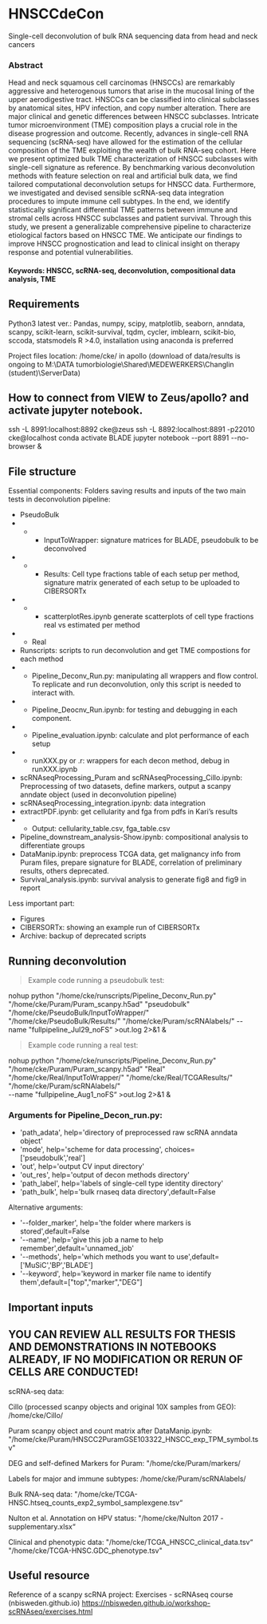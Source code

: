 # HNSCCdeCon
Single-cell deconvolution of bulk RNA sequencing data from head and neck cancers
### Abstract

Head and neck squamous cell carcinomas (HNSCCs) are remarkably aggressive and heterogenous tumors that arise in the mucosal lining of the upper aerodigestive tract. HNSCCs can be classified into clinical subclasses by anatomical sites, HPV infection, and copy number alteration. There are major clinical and genetic differences between HNSCC subclasses. Intricate tumor microenvironment (TME) composition plays a crucial role in the disease progression and outcome. Recently, advances in single-cell RNA sequencing (scRNA-seq) have allowed for the estimation of the cellular composition of the TME exploiting the wealth of bulk RNA-seq cohort. Here we present optimized bulk TME characterization of HNSCC subclasses with single-cell signature as reference. By benchmarking various deconvolution methods with feature selection on real and artificial bulk data, we find tailored computational deconvolution setups for HNSCC data. Furthermore, we investigated and devised sensible scRNA-seq data integration procedures to impute immune cell subtypes. In the end, we identify statistically significant differential TME patterns between immune and stromal cells across HNSCC subclasses and patient survival. Through this study, we present a generalizable comprehensive pipeline to characterize etiological factors based on HNSCC TME. We anticipate our findings to improve HNSCC prognostication and lead to clinical insight on therapy response and potential vulnerabilities. 

#### Keywords: HNSCC, scRNA-seq, deconvolution, compositional data analysis, TME

## Requirements
Python3 latest ver.:
Pandas, numpy, scipy, matplotlib, seaborn, anndata, scanpy, scikit-learn, scikit-survival, tqdm, cycler, imblearn, scikit-bio, sccoda, statsmodels
R >4.0, installation using anaconda is preferred

Project files location: /home/cke/ in apollo
(download of data/results is ongoing to M:\DATA tumorbiologie\Shared\MEDEWERKERS\Changlin (student)\ServerData)

## How to connect from VIEW to Zeus/apollo? and activate jupyter notebook.
ssh -L 8991:localhost:8892 cke@zeus
ssh -L 8892:localhost:8891 -p22010 cke@localhost 
conda activate BLADE
jupyter notebook --port 8891 --no-browser &

## File structure
Essential components:
Folders saving results and inputs of the two main tests in deconvolution pipeline:
- PseudoBulk
- - - InputToWrapper: signature matrices for BLADE, pseudobulk to be deconvolved
- - - Results: Cell type fractions table of each setup per method, signature matrix generated of each setup to be uploaded to CIBERSORTx
- - - scatterplotRes.ipynb generate scatterplots of cell type fractions real vs estimated per method
- - Real
- Runscripts: scripts to run deconvolution and get TME compostions for each method 
- - Pipeline_Deconv_Run.py: manipulating all wrappers and flow control. To replicate and run deconvolution, only this script is needed to interact with.
- - Pipeline_Deocnv_Run.ipynb: for testing and debugging in each component.
- - Pipeline_evaluation.ipynb: calculate and plot performance of each setup
- - runXXX.py or .r: wrappers for each decon method, debug in runXXX.ipynb
- scRNAseqProcessing_Puram and scRNAseqProcessing_Cillo.ipynb: Preprocessing of two datasets, define markers, output a scanpy anndate object (used in deconvolution pipeline)
- scRNAseqProcessing_integration.ipynb: data integration 
- extractPDF.ipynb: get cellularity and fga from pdfs in Kari’s results
- - Output: cellularity_table.csv, fga_table.csv
- Pipeline_downstream_analysis-Show.ipynb: compositional analysis to differentiate groups
- DataManip.ipynb: preprocess TCGA data, get malignancy info from Puram files, prepare signature for BLADE, correlation of preliminary results, others deprecated.
- Survival_analysis.ipynb: survival analysis to generate fig8 and fig9 in report

Less important part:
- Figures
- CIBERSORTx: showing an example run of CIBERSORTx
- Archive: backup of deprecated scripts

## Running deconvolution
> Example code running a pseudobulk test:

 nohup python "/home/cke/runscripts/Pipeline_Deconv_Run.py" "/home/cke/Puram/Puram_scanpy.h5ad" "pseudobulk" "/home/cke/PseudoBulk/InputToWrapper/" "/home/cke/PseudoBulk/Results/" "/home/cke/Puram/scRNAlabels/" 
 --name "fullpipeline_Jul29_noFS“ >out.log 2>&1 &

> Example code running a real test:

 nohup python "/home/cke/runscripts/Pipeline_Deconv_Run.py" 
"/home/cke/Puram/Puram_scanpy.h5ad" "Real" 
"/home/cke/Real/InputToWrapper/" "/home/cke/Real/TCGAResults/" "/home/cke/Puram/scRNAlabels/"  
--name "fullpipeline_Aug1_noFS“ >out.log 2>&1 &

### Arguments for Pipeline_Decon_run.py:
- 'path_adata', help='directory of preprocessed raw scRNA anndata object'
- 'mode', help='scheme for data processing', choices=['pseudobulk','real']
- 'out', help='output CV input directory'
- 'out_res', help='output of decon methods directory'
- 'path_label', help='labels of single-cell type identity directory'
- 'path_bulk', help='bulk rnaseq data directory',default=False

Alternative arguments: 

- '--folder_marker', help='the folder where markers is stored',default=False
- '--name', help='give this job a name to help remember',default='unnamed_job'
- '--methods', help='which methods you want to use',default=['MuSiC','BP','BLADE']
- '--keyword', help='keyword in marker file name to identify them',default=["top","marker","DEG"]

## Important inputs
## YOU CAN REVIEW ALL RESULTS FOR THESIS AND DEMONSTRATIONS IN NOTEBOOKS ALREADY, IF NO MODIFICATION OR RERUN OF CELLS ARE CONDUCTED! 

scRNA-seq data: 

Cillo (processed scanpy objects and original 10X samples from GEO): /home/cke/Cillo/

Puram scanpy object and count matrix after DataManip.ipynb: "/home/cke/Puram/HNSCC2PuramGSE103322_HNSCC_exp_TPM_symbol.tsv" 

DEG and self-defined Markers for Puram: "/home/cke/Puram/markers/

Labels for major and immune subtypes: /home/cke/Puram/scRNAlabels/

Bulk RNA-seq data: 
"/home/cke/TCGA-HNSC.htseq_counts_exp2_symbol_samplexgene.tsv“

Nulton et al. Annotation on HPV status: "/home/cke/Nulton 2017 - supplementary.xlsx“

Clinical and phenotypic data: "/home/cke/TCGA_HNSCC_clinical_data.tsv“ "/home/cke/TCGA-HNSC.GDC_phenotype.tsv"


## Useful resource

Reference of a scanpy scRNA project: 
Exercises - scRNAseq course (nbisweden.github.io) https://nbisweden.github.io/workshop-scRNAseq/exercises.html

